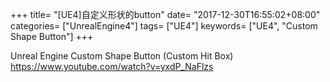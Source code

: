 +++
title= "[UE4]自定义形状的button"
date= "2017-12-30T16:55:02+08:00"
categories= ["UnrealEngine4"]
tags= ["UE4"]
keywords= ["UE4", "Custom Shape Button"]
+++

Unreal Engine Custom Shape Button (Custom Hit Box)  
https://www.youtube.com/watch?v=yxdP_NaFlzs
